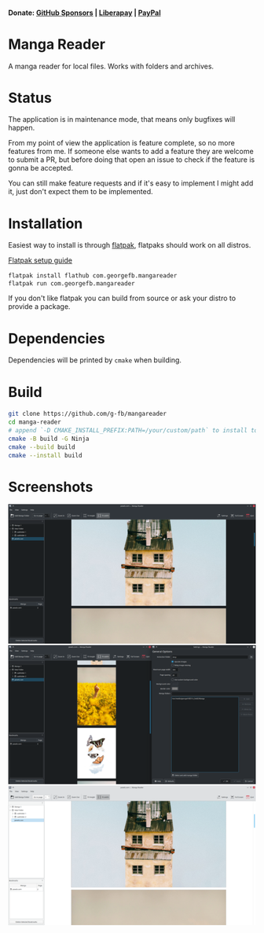 <!--
SPDX-FileCopyrightText: 2020 George Florea Bănuș <georgefb899@gmail.com>

SPDX-License-Identifier: CC-BY-SA-4.0
-->
#### Donate: [GitHub Sponsors](https://github.com/sponsors/g-fb) | [Liberapay](https://liberapay.com/gfb/) | [PayPal](https://paypal.me/georgefloreabanus)

# Manga Reader

A manga reader for local files. Works with folders and archives.

# Status

The application is in maintenance mode, that means only bugfixes will happen.

From my point of view the application is feature complete, so no more features from me. If someone else wants to add a feature they are welcome to submit a PR, but before doing that open an issue to check if the feature is gonna be accepted.

You can still make feature requests and if it's easy to implement I might add it, just don't expect them to be implemented.

# Installation

Easiest way to install is through [flatpak](https://flathub.org/apps/details/com.georgefb.mangareader), flatpaks should work on all distros.

[Flatpak setup guide](https://flatpak.org/setup/)
```
flatpak install flathub com.georgefb.mangareader
flatpak run com.georgefb.mangareader
```

If you don't like flatpak you can build from source or ask your distro to provide a package.

# Dependencies

Dependencies will be printed by `cmake` when building.

# Build

```bash
git clone https://github.com/g-fb/mangareader
cd manga-reader
# append `-D CMAKE_INSTALL_PREFIX:PATH=/your/custom/path` to install to a custom location
cmake -B build -G Ninja
cmake --build build
cmake --install build
```

# Screenshots

![Manga Reader main window](data/images/manga-reader--dark.png)
![Manga Reader settings dialog](data/images/manga-reader--main-window-and-settings.png)
![Manga Reader with images](data/images/manga-reader--light.png)
